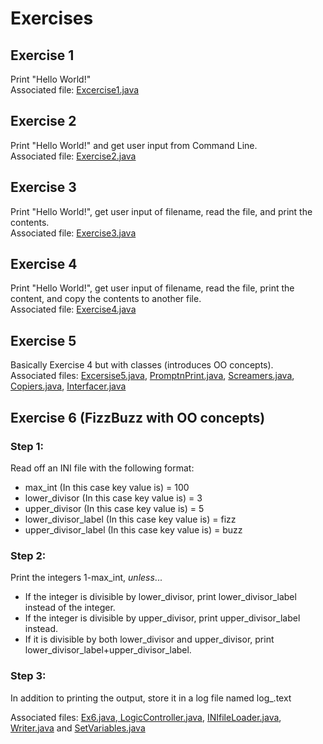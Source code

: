
<h1>Exercises</h>
<h2>Exercise 1</h2>

Print "Hello World!" <br />
Associated file: <a href = "https://github.com/Cruziken/CruzikenWork/blob/master/Excercise1.java"> Excercise1.java </a>

<h2>Exercise 2</h2>

Print "Hello World!" and get user input from Command Line. <br />
Associated file: <a href = "https://github.com/Cruziken/CruzikenWork/blob/master/Exercise2.java"> Exercise2.java </a>

<h2>Exercise 3</h2>

Print "Hello World!", get user input of filename, read the file, and print the contents. <br />
Associated file: <a href = "https://github.com/Cruziken/CruzikenWork/blob/master/Exercise3.java"> Exercise3.java </a>

<h2>Exercise 4</h2>

Print "Hello World!", get user input of filename, read the file, print the content, and copy the contents to another file. <br />
Associated file: <a href = "https://github.com/Cruziken/CruzikenWork/blob/master/Exercise4.java"> Exercise4.java </a>

<h2>Exercise 5</h2>

Basically Exercise 4 but with classes (introduces OO concepts). <br />
Associated files: <a href = "https://github.com/Cruziken/CruzikenWork/blob/master/Excersise5.java">Excersise5.java</a>, <a href = "https://github.com/Cruziken/CruzikenWork/blob/master/PromptnPrint.java">PromptnPrint.java</a>, <a href = "https://github.com/Cruziken/CruzikenWork/blob/master/Screamers.java">Screamers.java</a>, <a href = "https://github.com/Cruziken/CruzikenWork/blob/master/Copiers.java">Copiers.java</a>, <a href = "https://github.com/Cruziken/CruzikenWork/blob/master/Interfacer.java"> Interfacer.java</a>


<h2>Exercise 6 (FizzBuzz with OO concepts)</h2>

<h3>Step 1:</h3>
<p>Read off an INI file with the following format: </p>
<ul>
  <li> max_int (In this case key value is) = 100 </li>
  <li>lower_divisor (In this case key value is) = 3 </li>
  <li>upper_divisor (In this case key value is) = 5 </li>
  <li>lower_divisor_label (In this case key value is) = fizz </li>
  <li>upper_divisor_label (In this case key value is) = buzz </li>
</ul>
<h3>Step 2:</h3>
Print the integers 1-max_int, <em>unless</em>...<br />
<ul>
<li>If the integer is divisible by lower_divisor, print lower_divisor_label instead of the integer.</li>
<li>If the integer is divisible by upper_divisor, print upper_divisor_label instead.</li>
<li>If it is divisible by both lower_divisor and upper_divisor, print lower_divisor_label+upper_divisor_label.</li>
</ul>
<h3>Step 3:</h3>
<p>In addition to printing the output, store it in a log file named log_.text</p>

<p>Associated files: <a href = "https://github.com/Cruziken/CruzikenWork/blob/master/Ex6.java"> Ex6.java</a>,<a href = "https://github.com/Cruziken/CruzikenWork/blob/master/LogicController.java"> LogicController.java</a>, <a href = "https://github.com/Cruziken/CruzikenWork/blob/master/INIfileLoader.java"> INIfileLoader.java</a>, <a href = "https://github.com/Cruziken/CruzikenWork/blob/master/Writer.java"> Writer.java</a> and <a href = "https://github.com/Cruziken/CruzikenWork/blob/master/SetVariables.java"> SetVariables.java</a></p>

